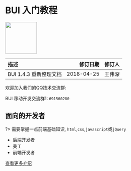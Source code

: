 
# BUI 入门教程

<img src="http://www.easybui.com/docs/images/applogo.png" height="100px" alt="">

| **描述**             | **修订日期**    | **修订人**    |
|:--------------------|---------------:|---------------:|
| BUI 1.4.3 重新整理文档    |2018-04-25      | 王伟深      |


欢迎加入我们的QQ技术交流群:

BUI 移动开发交流群1: `691560280`


## 面向的开发者

?> 需要掌握一点前端基础知识, `html`,`css`,`javascript`或`jQuery` 

- 后端开发者
- 美工
- 前端开发者



[查看更多介绍](chapter1/about)